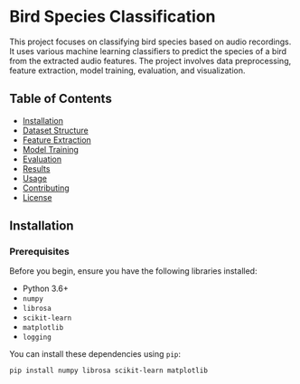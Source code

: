 # Bird Species Classification

This project focuses on classifying bird species based on audio recordings. It uses various machine learning classifiers to predict the species of a bird from the extracted audio features. The project involves data preprocessing, feature extraction, model training, evaluation, and visualization.

## Table of Contents

- [Installation](#installation)
- [Dataset Structure](#dataset-structure)
- [Feature Extraction](#feature-extraction)
- [Model Training](#model-training)
- [Evaluation](#evaluation)
- [Results](#results)
- [Usage](#usage)
- [Contributing](#contributing)
- [License](#license)

## Installation

### Prerequisites

Before you begin, ensure you have the following libraries installed:

- Python 3.6+
- `numpy`
- `librosa`
- `scikit-learn`
- `matplotlib`
- `logging`

You can install these dependencies using `pip`:

```bash
pip install numpy librosa scikit-learn matplotlib
